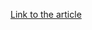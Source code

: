 [Link to the article](https://www.akamai.com/blog/security/2023/sep/3-lessons-learned-from-successful-cyberattacks)
